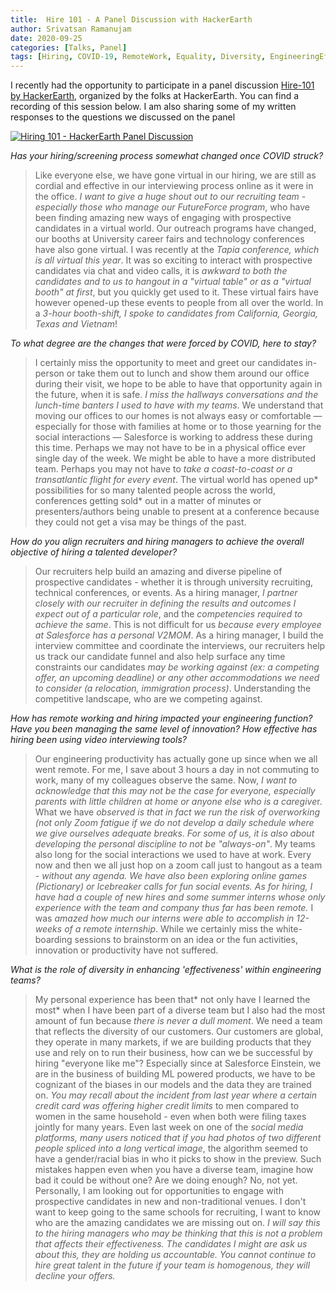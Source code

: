 ```yaml
---
title:  Hire 101 - A Panel Discussion with HackerEarth
author: Srivatsan Ramanujam
date: 2020-09-25
categories: [Talks, Panel]
tags: [Hiring, COVID-19, RemoteWork, Equality, Diversity, EngineeringEffectiveness]
---
```


I recently had the opportunity to participate in a panel discussion [Hire-101 by HackerEarth](https://www.hackerearth.com/recruit/hire-1o1/), organized by the folks at HackerEarth. You can find a recording of this session below. I am also sharing some of my written responses to the questions we discussed on the panel 

[![Hiring 101 - HackerEarth Panel Discussion](https://raw.githubusercontent.com/vatsan/vatsan.github.io/master/assets/img/sample/hackerearth_hire101.png)](https://www.youtube.com/watch?v=f3XwLHIrRvU)

*Has your hiring/screening process somewhat changed once COVID struck?*

> Like everyone else, we have gone virtual in our hiring, we are still as cordial and effective in our interviewing process online as it were in the office.
*I want to give a huge shout out to our recruiting team - especially those who manage our FutureForce program*, who have been finding amazing new ways of engaging with prospective candidates in a virtual world. Our outreach programs have changed, our booths at University career fairs and technology conferences have also gone virtual. I was recently at the *Tapia conference, which is all virtual this year*. It was so exciting to interact with prospective candidates via chat and video calls, it is *awkward to both the candidates and to us to hangout in a "virtual table" or as a "virtual booth" at first*, but you quickly get used to it. These virtual fairs have however opened-up these events to people from all over the world. In a *3-hour booth-shift, I spoke to candidates from California, Georgia, Texas and Vietnam*!


*To what degree are the changes that were forced by COVID, here to stay?*

> I certainly miss the opportunity to meet and greet our candidates in-person or take them out to lunch and show them around our office during their visit, we hope to be able to have that opportunity again in the future, when it is safe. *I miss the hallways conversations and the lunch-time banters I used to have with my teams*. We understand that moving our offices to our homes is not always easy or comfortable — especially for those with families at home or to those yearning for the social interactions — Salesforce is working to address these during this time. Perhaps we may not have to be in a physical office ever single day of the week. We might be able to have a more distributed team. Perhaps you may not have to *take a coast-to-coast or a transatlantic flight for every event*. The virtual world has opened up* possibilities for so many talented people across the world, conferences getting sold* out in a matter of minutes or presenters/authors being unable to present at a conference because they could not get a visa may be things of the past.

*How do you align recruiters and hiring managers to achieve the overall objective of hiring a talented developer?*

> Our recruiters help build an amazing and diverse pipeline of prospective candidates - whether it is through university recruiting, technical conferences, or events. As a hiring manager, *I partner closely with our recruiter in defining the results and outcomes I expect out of a particular role*, and the *competencies required to achieve the same*. This is not difficult for us *because every employee at Salesforce has a personal V2MOM*. As a hiring manager, I build the interview committee and coordinate the interviews, our recruiters help us track our candidate funnel and also help surface any time constraints our candidates *may be working against (ex: a competing offer, an upcoming deadline) or any other accommodations we need to consider (a relocation, immigration process)*. Understanding the competitive landscape, who are we competing against.

*How has remote working and hiring impacted your engineering function? Have you been managing the same level of innovation? How effective has hiring been using video interviewing tools?*

> Our engineering productivity has actually gone up since when we all went remote. For me, I save about 3 hours a day in not commuting to work, many of my colleagues observe the same. Now, *I want to acknowledge that this may not be the case for everyone, especially parents with little children at home or anyone else who is a caregive*r. What we have *observed is that in fact we run the risk of overworking (not only Zoom fatigue if we do not develop a daily schedule where we give ourselves adequate breaks. For some of us, it is also about developing the personal discipline to not be "always-on"*. My teams also long for the social interactions we used to have at work. Every now and then we all just hop on a zoom call just to hangout as a team - *without any agenda. We have also been exploring online games (Pictionary) or Icebreaker calls for fun social events. As for hiring, I have had a couple of new hires and some summer interns whose only experience with the team and company thus far has been remote.* I was *amazed how much our interns were able to accomplish in 12-weeks of a remote internship*. While we certainly miss the white-boarding sessions to brainstorm on an idea or the fun activities, innovation or productivity have not suffered.

*What is the role of diversity in enhancing 'effectiveness' within engineering teams?*

> My personal experience has been that* not only have I learned the most* when I have been part of a diverse team but I also had the most amount of fun because *there is never a dull moment*. We need a team that reflects the diversity of our customers. Our customers are global, they operate in many markets, if we are building products that they use and rely on to run their business, how can we be successful by hiring "everyone like me"? Especially since at Salesforce Einstein, we are in the business of building ML powered products, we have to be cognizant of the biases in our models and the data they are trained on. *You may recall about the incident from last year where a certain credit card was offering higher credit limits* to men compared to women in the same household - even when both were filing taxes jointly for many years. Even last week on one of the *social media platforms, many users noticed that if you had photos of two different people spliced into a long vertical image*, the algorithm seemed to have a gender/racial bias in who it picks to show in the preview. Such mistakes happen even when you have a diverse team, imagine how bad it could be without one? Are we doing enough? No, not yet. Personally, I am looking out for opportunities to engage with prospective candidates in new and non-traditional venues. I don't want to keep going to the same schools for recruiting, I want to know who are the amazing candidates we are missing out on. *I will say this to the hiring managers who may be thinking that this is not a problem that affects their effectiveness. The candidates I might are ask us about this, they are holding us accountable. You cannot continue to hire great talent in the future if your team is homogenous, they will decline your offers.*

